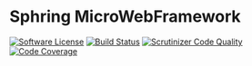 # Sphring MicroWebFramework

[![Software License](https://img.shields.io/badge/license-MIT-brightgreen.svg)](LICENSE) [![Build Status](https://travis-ci.org/sphring/sphring-microwebframe.svg)](https://travis-ci.org/sphring/sphring-microwebframe) [![Scrutinizer Code Quality](https://scrutinizer-ci.com/g/sphring/sphring-microwebframe/badges/quality-score.png?b=master)](https://scrutinizer-ci.com/g/sphring/sphring-microwebframe/?branch=master) [![Code Coverage](https://scrutinizer-ci.com/g/sphring/sphring-microwebframe/badges/coverage.png?b=master)](https://scrutinizer-ci.com/g/sphring/sphring-microwebframe/?branch=master)